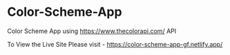 # Color-Scheme-App
Color Scheme App using https://www.thecolorapi.com/ API 

To View the Live Site Please visit - https://color-scheme-app-gf.netlify.app/

